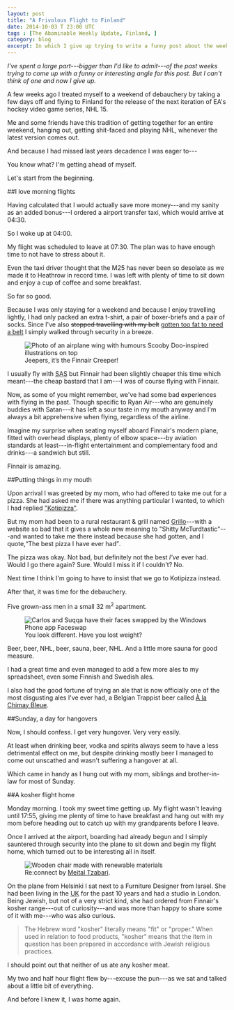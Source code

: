 ```yaml
---
layout: post
title: "A Frivolous Flight to Finland"
date: 2014-10-03 T 23:00 UTC
tags : [The Abominable Weekly Update, Finland, ]
category: blog
excerpt: In which I give up trying to write a funny post about the weekend when I flew to Finland to get drunk of my ass.
---
```

*I've spent a large part---bigger than I'd like to admit---of the past weeks trying to come up with a funny or interesting angle for this post. But I can't think of one and now I give up.*

A few weeks ago I treated myself to a weekend of debauchery by taking a few days off and flying to Finland for the release of the next iteration of EA's hockey video game series, NHL 15.

Me and some friends have this tradition of getting together for an entire weekend, hanging out, getting shit-faced and playing NHL, whenever the latest version comes out.

And because I had missed last years decadence I was eager to---

You know what? I'm getting ahead of myself.

Let's start from the beginning.

##I love morning flights

Having calculated that I would actually save more money---and my sanity as an added bonus---I ordered a airport transfer taxi, which would arrive at 04:30.

So I woke up at 04:00.

My flight was scheduled to leave at 07:30. The plan was to have enough time to not have to stress about it.

Even the taxi driver thought that the M25 has never been so desolate as we made it to Heathrow in record time. I was left with plenty of time to sit down and enjoy a cup of coffee and some breakfast.

So far so good.

Because I was only staying for a weekend and because I enjoy travelling lightly, I had only packed an extra t-shirt, a pair of boxer-briefs and a pair of socks. Since I've also <del>stopped travelling with my belt</del> <ins>gotten too fat to need a belt</ins> I simply walked through security in a breeze.

<figure>
	<img class="js-lazy-load" data-original="../../../../assets/posts/2014/october/a-frivolous-flight-to-finland/jeepers-its-the-finnair-creeper.jpg" alt="Photo of an airplane wing with humours Scooby Doo-inspired illustrations on top">
	<figcaption>Jeepers, it’s the Finnair Creeper!</figcaption>
</figure>

I usually fly with <abbr title="Scandinavian Airlines">SAS</abbr> but Finnair had been slightly cheaper this time which meant---the cheap bastard that I am---I was of course flying with Finnair.

Now, as some of you might remember, we've had some bad experiences with flying in the past. Though specific to Ryan Air---who are genuinely buddies with Satan---it has left a sour taste in my mouth anyway and I'm always a bit apprehensive when flying, regardless of the airline.

Imagine my surprise when seating myself aboard Finnair's modern plane, fitted with overhead displays, plenty of elbow space---by aviation standards at least---in-flight entertainment and complementary food and drinks---a sandwich but still.

Finnair is amazing.

##Putting things in my mouth

Upon arrival I was greeted by my mom, who had offered to take me out for a pizza. She had asked me if there was anything particular I wanted, to which I had replied ["Kotipizza"][kotipizza].

But my mom had been to a rural restaurant & grill named [Grillo][grill]---with a website so bad that it gives a whole new meaning to "Shitty McTurdtastic"---and wanted to take me there instead because she had gotten, and I quote,<q>The best pizza I have ever had</q>.

The pizza was okay. Not bad, but definitely not the best *I've* ever had. Would I go there again? Sure. Would I miss it if I couldn't? No.

Next time I think I'm going to have to insist that we go to Kotipizza instead.

After that, it was time for the debauchery.

Five grown-ass men in a small 32 m<sup>2</sup> apartment.

<figure>
	<img class="js-lazy-load" data-original="../../../../assets/posts/2014/october/a-frivolous-flight-to-finland/carlos-and-mr-suqqa-swap-faces-in-finland.jpg" alt="Carlos and Suqqa have their faces swapped by the Windows Phone app Faceswap">
	<figcaption>You look different. Have you lost weight?</figcaption>
</figure>

Beer, beer, NHL, beer, sauna, beer, NHL. And a little more sauna for good measure.

I had a great time and even managed to add a few more ales to my spreadsheet, even some Finnish and Swedish ales.

I also had the good fortune of trying an ale that is now officially one of the most disgusting ales I've ever had, a Belgian Trappist beer called [À la Chimay Bleue][chimay].

##Sunday, a day for hangovers

Now, I should confess. I get very hungover. Very very easily.

At least when drinking beer, vodka and spirits always seem to have a less detrimental effect on me, but despite drinking mostly beer I managed to come out unscathed and wasn't suffering a hangover at all.

Which came in handy as I hung out with my mom, siblings and brother-in-law for most of Sunday.

##A kosher flight home

Monday morning. I took my sweet time getting up. My flight wasn't leaving until 17:55, giving me plenty of time to have breakfast and hang out with my mom before heading out to catch up with my grandparents before I leave.

Once I arrived at the airport, boarding had already begun and I simply sauntered through security into the plane to sit down and begin my flight home, which turned out to be interesting all in itself.

<figure>
	<img class="js-lazy-load" data-original="../../../../assets/posts/2014/october/a-frivolous-flight-to-finland/re-connect-furniture-design-by-meital-tzabari.jpg" alt="Wooden chair made with renewable materials">
	<figcaption>Re:connect by <a href="http://www.meitaltzabari.com/">Meital Tzabari</a>.</figcaption>
</figure>

On the plane from Helsinki I sat next to a Furniture Designer from Israel. She had been living in the <abbr title="United Kingdom">UK</abbr> for the past 10 years and had a studio in London. Being Jewish, but not of a very strict kind, she had ordered from Finnair's kosher range---out of curiosity---and was more than happy to share some of it with me---who was also curious.

> The Hebrew word "kosher" literally means "fit" or "proper." When used in relation to food products, "kosher" means that the item in question has been prepared in accordance with Jewish religious practices.

I should point out that neither of us ate any kosher meat.

My two and half hour flight flew by---excuse the pun---as we sat and talked about a little bit of everything.

And before I knew it, I was home again.

[grill]: http://www.grillo.fi/
[kotipizza]: https://beta.kotipizza.fi/fi
[chimay]: http://www.alachimaybleue.com/en/index.html
